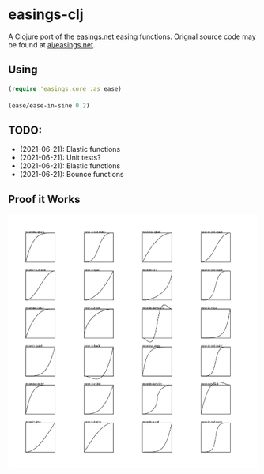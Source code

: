 # easings-clj

A Clojure port of the [easings.net](easings.net) easing functions. Orignal source code may be found at [ai/easings.net](https://github.com/ai/easings.net).

## Using
```clj
(require 'easings.core :as ease)

(ease/ease-in-sine 0.2)
```

## TODO:
- (2021-06-21): Elastic functions
- (2021-06-21): Unit tests?
- (2021-06-21): Elastic functions
- (2021-06-21): Bounce functions

## Proof it Works
![docs/render.jpg](./docs/render.jpg)

